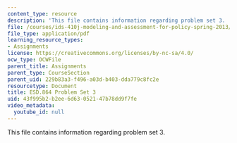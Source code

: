 ```yaml
---
content_type: resource
description: 'This file contains information regarding problem set 3. '
file: /courses/ids-410j-modeling-and-assessment-for-policy-spring-2013/43f995b2b2ee6d63052147b78dd9f7fe_MITESD_864S13_PS3.pdf
file_type: application/pdf
learning_resource_types:
- Assignments
license: https://creativecommons.org/licenses/by-nc-sa/4.0/
ocw_type: OCWFile
parent_title: Assignments
parent_type: CourseSection
parent_uid: 229b83a3-f496-a03d-b403-dda779c8fc2e
resourcetype: Document
title: ESD.864 Problem Set 3
uid: 43f995b2-b2ee-6d63-0521-47b78dd9f7fe
video_metadata:
  youtube_id: null
---
```

This file contains information regarding problem set 3. 